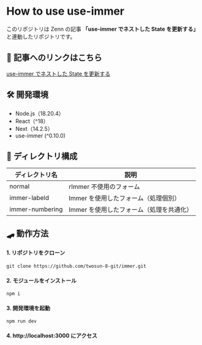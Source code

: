 # How to use use-immer

このリポジトリは Zenn の記事 **「use-immer でネストした State を更新する」** と連動したリポジトリです。

## 📄 記事へのリンクはこちら

[use-immer でネストした State を更新する](https://zenn.dev/cocomina/articles/update-nested-state-with-use-immer)

## 🛠️ 開発環境

- Node.js（18.20.4）
- React（^18）
- Next（14.2.5）
- use-immer (^0.10.0)

## 📁 ディレクトリ構成

| ディレクトリ名  | 説明                                     |
| --------------- | ---------------------------------------- |
| normal          | rImmer 不使用のフォーム                  |
| immer-labeld    | Immer を使用したフォーム（処理個別）     |
| immer-numbering | Immer を使用したフォーム（処理を共通化） |

## 🛹 動作方法

#### 1. リポジトリをクローン

```
git clone https://github.com/twosun-8-git/immer.git
```

#### 2. モジュールをインストール

```
npm i
```

#### 3. 開発環境を起動

```
npm run dev
```

#### 4. http://localhost:3000 にアクセス
